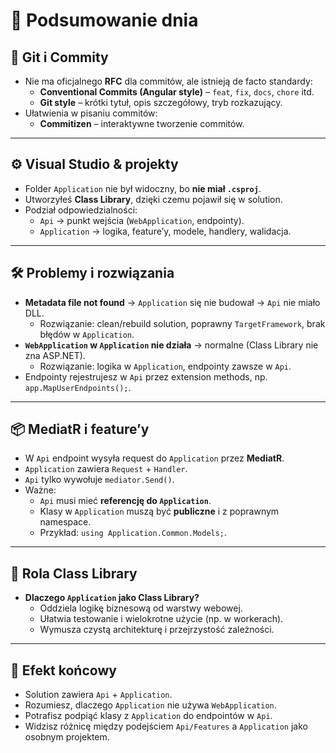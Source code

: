 
# 📌 Podsumowanie dnia

## 🔹 Git i Commity
- Nie ma oficjalnego **RFC** dla commitów, ale istnieją de facto standardy:
  - **Conventional Commits (Angular style)** – `feat`, `fix`, `docs`, `chore` itd.  
  - **Git style** – krótki tytuł, opis szczegółowy, tryb rozkazujący.  
- Ułatwienia w pisaniu commitów:
  - **Commitizen** – interaktywne tworzenie commitów.  

---

## ⚙️ Visual Studio & projekty
- Folder `Application` nie był widoczny, bo **nie miał `.csproj`**.  
- Utworzyłeś **Class Library**, dzięki czemu pojawił się w solution.  
- Podział odpowiedzialności:
  - `Api` → punkt wejścia (`WebApplication`, endpointy).  
  - `Application` → logika, feature’y, modele, handlery, walidacja.  

---

## 🛠️ Problemy i rozwiązania
- **Metadata file not found** → `Application` się nie budował → `Api` nie miało DLL.  
  - Rozwiązanie: clean/rebuild solution, poprawny `TargetFramework`, brak błędów w `Application`.  
- **`WebApplication` w `Application` nie działa** → normalne (Class Library nie zna ASP.NET).  
  - Rozwiązanie: logika w `Application`, endpointy zawsze w `Api`.  
- Endpointy rejestrujesz w `Api` przez extension methods, np. `app.MapUserEndpoints();`.

---

## 📦 MediatR i feature’y
- W `Api` endpoint wysyła request do `Application` przez **MediatR**.  
- `Application` zawiera `Request` + `Handler`.  
- `Api` tylko wywołuje `mediator.Send()`.  
- Ważne:
  - `Api` musi mieć **referencję do `Application`**.  
  - Klasy w `Application` muszą być **publiczne** i z poprawnym namespace.  
  - Przykład: `using Application.Common.Models;`.

---

## 🧩 Rola Class Library
- **Dlaczego `Application` jako Class Library?**
  - Oddziela logikę biznesową od warstwy webowej.  
  - Ułatwia testowanie i wielokrotne użycie (np. w workerach).  
  - Wymusza czystą architekturę i przejrzystość zależności.  

---

## 📌 Efekt końcowy
- Solution zawiera `Api` + `Application`.  
- Rozumiesz, dlaczego `Application` nie używa `WebApplication`.  
- Potrafisz podpiąć klasy z `Application` do endpointów w `Api`.  
- Widzisz różnicę między podejściem `Api/Features` a `Application` jako osobnym projektem.
